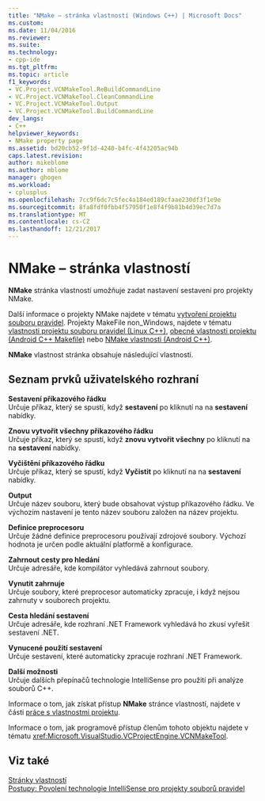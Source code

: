 ```yaml
---
title: "NMake – stránka vlastností (Windows C++) | Microsoft Docs"
ms.custom: 
ms.date: 11/04/2016
ms.reviewer: 
ms.suite: 
ms.technology:
- cpp-ide
ms.tgt_pltfrm: 
ms.topic: article
f1_keywords:
- VC.Project.VCNMakeTool.ReBuildCommandLine
- VC.Project.VCNMakeTool.CleanCommandLine
- VC.Project.VCNMakeTool.Output
- VC.Project.VCNMakeTool.BuildCommandLine
dev_langs:
- C++
helpviewer_keywords:
- NMake property page
ms.assetid: bd20cb52-9f1d-4240-b4fc-4f43205ac94b
caps.latest.revision: 
author: mikeblome
ms.author: mblome
manager: ghogen
ms.workload:
- cplusplus
ms.openlocfilehash: 7cc9f6dc7c5fec4a184ed189cfaae230df3f1e9e
ms.sourcegitcommit: 8fa8fdf0fbb4f57950f1e8f4f9b81b4d39ec7d7a
ms.translationtype: MT
ms.contentlocale: cs-CZ
ms.lasthandoff: 12/21/2017
---
```

# <a name="nmake-property-page"></a>NMake – stránka vlastností
**NMake** stránka vlastností umožňuje zadat nastavení sestavení pro projekty NMake.  
  
 Další informace o projekty NMake najdete v tématu [vytvoření projektu souboru pravidel](../ide/creating-a-makefile-project.md). Projekty MakeFile non_Windows, najdete v tématu [vlastnosti projektu souboru pravidel (Linux C++)](../linux/prop-pages/makefile-linux.md), [obecné vlastnosti projektu (Android C++ Makefile)](/visualstudio/cross-platform/general-makefile-android-prop-page) nebo [NMake vlastnosti (Android C++)](/visualstudio/cross-platform/nmake-android-prop-page).
  
 **NMake** vlastnost stránka obsahuje následující vlastnosti.  
  
## <a name="uielement-list"></a>Seznam prvků uživatelského rozhraní  
 **Sestavení příkazového řádku**  
 Určuje příkaz, který se spustí, když **sestavení** po kliknutí na na **sestavení** nabídky.  
  
 **Znovu vytvořit všechny příkazového řádku**  
 Určuje příkaz, který se spustí, když **znovu vytvořit všechny** po kliknutí na na **sestavení** nabídky.  
  
 **Vyčištění příkazového řádku**  
 Určuje příkaz, který se spustí, když **Vyčistit** po kliknutí na na **sestavení** nabídky.  
  
 **Output**  
 Určuje název souboru, který bude obsahovat výstup příkazového řádku. Ve výchozím nastavení je tento název souboru založen na název projektu.  
  
 **Definice preprocesoru**  
 Určuje žádné definice preprocesoru používají zdrojové soubory. Výchozí hodnota je určen podle aktuální platformě a konfigurace.  
  
 **Zahrnout cesty pro hledání**  
 Určuje adresáře, kde kompilátor vyhledává zahrnout soubory.  
  
 **Vynutit zahrnuje**  
 Určuje soubory, které preprocesor automaticky zpracuje, i když nejsou zahrnuty v souborech projektu.  
  
 **Cesta hledání sestavení**  
 Určuje adresáře, kde rozhraní .NET Framework vyhledává ho zkusí vyřešit sestavení .NET.  
  
 **Vynucené použití sestavení**  
 Určuje sestavení, které automaticky zpracuje rozhraní .NET Framework.  
  
 **Další možnosti**  
 Určuje dalších přepínačů technologie IntelliSense pro použití při analýze souborů C++.  
  
 Informace o tom, jak získat přístup **NMake** stránce vlastností, najdete v části [práce s vlastnostmi projektu](../ide/working-with-project-properties.md).  
  
 Informace o tom, jak programově přístup členům tohoto objektu najdete v tématu <xref:Microsoft.VisualStudio.VCProjectEngine.VCNMakeTool>.  
  
## <a name="see-also"></a>Viz také  
 [Stránky vlastností](../ide/property-pages-visual-cpp.md)   
 [Postupy: Povolení technologie IntelliSense pro projekty souborů pravidel](../ide/how-to-enable-intellisense-for-makefile-projects.md)